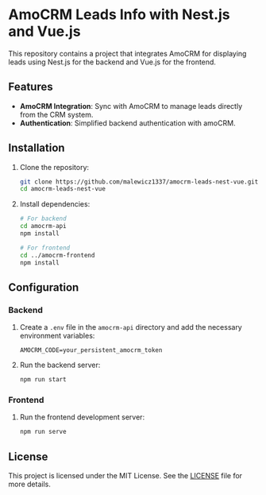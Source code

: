 # AmoCRM Leads Info with Nest.js and Vue.js

This repository contains a project that integrates AmoCRM for displaying leads using Nest.js for the backend and Vue.js for the frontend.

## Features

- **AmoCRM Integration**: Sync with AmoCRM to manage leads directly from the CRM system.
- **Authentication**: Simplified backend authentication with amoCRM.

## Installation

1. Clone the repository:
    ```bash
    git clone https://github.com/malewicz1337/amocrm-leads-nest-vue.git
    cd amocrm-leads-nest-vue
    ```

2. Install dependencies:
    ```bash
    # For backend
    cd amocrm-api
    npm install

    # For frontend
    cd ../amocrm-frontend
    npm install
    ```

## Configuration

### Backend

1. Create a `.env` file in the `amocrm-api` directory and add the necessary environment variables:
    ```env
    AMOCRM_CODE=your_persistent_amocrm_token
    ```

2. Run the backend server:
    ```bash
    npm run start
    ```

### Frontend

1. Run the frontend development server:
    ```bash
    npm run serve
    ```

## License

This project is licensed under the MIT License. See the [LICENSE](LICENSE) file for more details.
